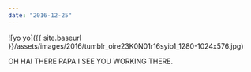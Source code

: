 ```yaml
---
date: "2016-12-25"
---
```


![yo yo]({{ site.baseurl }}/assets/images/2016/tumblr_oire23K0N01r16syio1_1280-1024x576.jpg)

OH HAI THERE PAPA I SEE YOU WORKING THERE.
